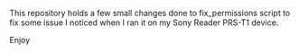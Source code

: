 This repository holds a few small changes done to fix_permissions script to fix some issue I noticed when I ran it on my Sony Reader PRS-T1 device.

Enjoy
